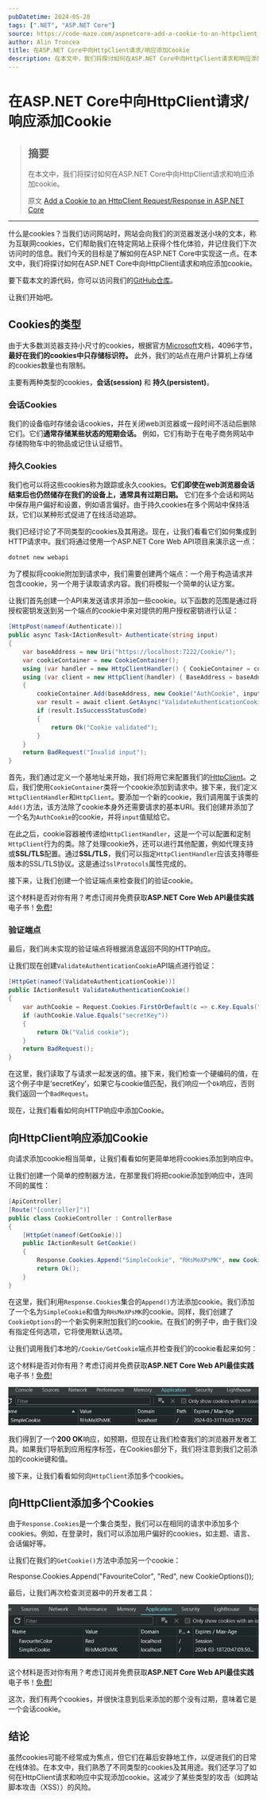 ```yaml
---
pubDatetime: 2024-05-20
tags: [".NET", "ASP.NET Core"]
source: https://code-maze.com/aspnetcore-add-a-cookie-to-an-httpclient-request-response/
author: Alin Troncea
title: 在ASP.NET Core中向HttpClient请求/响应添加Cookie
description: 在本文中，我们将探讨如何在ASP.NET Core中向HttpClient请求和响应添加cookie。
---
```


# 在ASP.NET Core中向HttpClient请求/响应添加Cookie

> ## 摘要
>
> 在本文中，我们将探讨如何在ASP.NET Core中向HttpClient请求和响应添加cookie。
>
> 原文 [Add a Cookie to an HttpClient Request/Response in ASP.NET Core](https://code-maze.com/aspnetcore-add-a-cookie-to-an-httpclient-request-response/)

---

什么是cookies？当我们访问网站时，网站会向我们的浏览器发送小块的文本，称为互联网cookies，它们帮助我们在特定网站上获得个性化体验，并记住我们下次访问时的信息。我们今天的目标是了解如何在ASP.NET Core中实现这一点。在本文中，我们将探讨如何在ASP.NET Core中向HttpClient请求和响应添加cookie。

要下载本文的源代码，你可以访问我们的[GitHub仓库](https://github.com/CodeMazeBlog/CodeMazeGuides/tree/main/aspnetcore-webapi/HttpClientCookies)。

让我们开始吧。

## Cookies的类型

由于大多数浏览器支持小尺寸的cookies，根据官方[Microsoft](<https://learn.microsoft.com/en-us/previous-versions/aspnet/ms178194(v=vs.100)>)文档，4096字节，**最好在我们的cookies中只存储标识符。** 此外，我们的站点在用户计算机上存储的cookies数量也有限制。

主要有两种类型的cookies，**会话(session)** 和 **持久(persistent)**。

### 会话Cookies

我们的设备临时存储会话cookies，并在关闭web浏览器或一段时间不活动后删除它们。它们**通常存储某些状态的短期会话。** 例如，它们有助于在电子商务网站中存储购物车中的物品或记住认证细节。

### 持久Cookies

我们也可以将这些cookies称为跟踪或永久cookies。**它们即使在web浏览器会话结束后也仍然储存在我们的设备上，通常具有过期日期。** 它们在多个会话和网站中保存用户偏好和设置，例如语言偏好。由于持久cookies在多个网站中保持活跃，它们以某种形式促进了在线活动追踪。

我们已经讨论了不同类型的cookies及其用途。现在，让我们看看它们如何集成到HTTP请求中。我们将通过使用一个ASP.NET Core Web API项目来演示这一点：

```bash
dotnet new webapi
```

为了模拟将cookie附加到请求中，我们需要创建两个端点：一个用于构造请求并包含cookie，另一个用于读取请求内容。我们将模拟一个简单的认证方案。

让我们首先创建一个API来发送请求并添加一些cookie。以下函数的范围是通过将授权密钥发送到另一个端点的cookie中来对提供的用户授权密钥进行认证：

```csharp
[HttpPost(nameof(Authenticate))]
public async Task<IActionResult> Authenticate(string input)
{
    var baseAddress = new Uri("https://localhost:7222/Cookie/");
    var cookieContainer = new CookieContainer();
    using (var handler = new HttpClientHandler() { CookieContainer = cookieContainer })
    using (var client = new HttpClient(handler) { BaseAddress = baseAddress })
    {
        cookieContainer.Add(baseAddress, new Cookie("AuthCookie", input));
        var result = await client.GetAsync("ValidateAuthenticationCookie");
        if (result.IsSuccessStatusCode)
        {
            return Ok("Cookie validated");
        }
    }
    return BadRequest("Invalid input");
}
```

首先，我们通过定义一个基地址来开始，我们将用它来配置我们的[HttpClient](https://code-maze.com/httpclient-with-asp-net-core-tutorial/)。之后，我们使用`CookieContainer`类将一个cookie添加到请求中。接下来，我们定义`HttpClientHandler`和`HttpClient`。要添加一个新的cookie，我们调用属于该类的`Add()`方法，该方法除了cookie本身外还需要请求的基本URI。我们创建并添加了一个名为`AuthCookie`的cookie，并将`input`值赋给它。

在此之后，cookie容器被传递给`HttpClientHandler`，这是一个可以配置和定制`HttpClient`行为的类。除了处理cookie外，还可以进行其他配置，例如代理支持或**SSL/TLS**配置。通过**SSL/TLS**，我们可以指定`HttpClientHandler`应该支持哪些版本的SSL/TLS协议。这是通过`SslProtocols`属性完成的。

接下来，让我们创建一个验证端点来检查我们的验证cookie。

这个材料是否对你有用？考虑订阅并免费获取**ASP.NET Core Web API最佳实践**电子书！[免费!](https://code-maze.com/free-ebook-aspnetcore-webapi-best-practices/)

### 验证端点

最后，我们尚未实现的验证端点将根据消息返回不同的HTTP响应。

让我们现在创建`ValidateAuthenticationCookie`API端点进行验证：

```csharp
[HttpGet(nameof(ValidateAuthenticationCookie))]
public IActionResult ValidateAuthenticationCookie()
{
    var authCookie = Request.Cookies.FirstOrDefault(c => c.Key.Equals("AuthCookie"));
    if (authCookie.Value.Equals("secretKey"))
    {
        return Ok("Valid cookie");
    }
    return BadRequest();
}
```

在这里，我们读取了与请求一起发送的值。接下来，我们检查一个硬编码的值，在这个例子中是‘secretKey’，如果它与cookie值匹配，我们响应一个`Ok`响应，否则我们返回一个`BadRequest`。

现在，让我们看看如何向HTTP响应中添加Cookie。

## 向HttpClient响应添加Cookie

向请求添加cookie相当简单，让我们看看如何更简单地将cookies添加到响应中。

让我们创建一个简单的控制器方法，在那里我们将把cookie添加到响应中，连同不同的属性：

```csharp
[ApiController]
[Route("[controller]")]
public class CookieController : ControllerBase
{
    [HttpGet(nameof(GetCookie))]
    public IActionResult GetCookie()
    {
        Response.Cookies.Append("SimpleCookie", "RHsMeXPsMK", new CookieOptions());
        return Ok();
    }
}
```

在这里，我们利用`Response.Cookies`集合的`Append()`方法添加cookie。我们添加了一个名为`SimpleCookie`和值为`RHsMeXPsMK`的cookie。同样，我们创建了`CookieOptions`的一个新实例来附加我们的cookie。在我们的例子中，由于我们没有指定任何选项，它将使用默认选项。

让我们调用我们本地的`/Cookie/GetCookie`端点并检查我们的cookie看起来如何：

这个材料是否对你有用？考虑订阅并免费获取**ASP.NET Core Web API最佳实践**电子书！[免费!](https://code-maze.com/free-ebook-aspnetcore-webapi-best-practices/)

![单个cookie](../../assets/149/SimpleCookie.png)

我们得到了一个**200 OK**响应，如预期，但现在让我们检查我们的浏览器开发者工具。如果我们导航到应用程序标签，在Cookies部分下，我们将注意到我们之前添加的cookie键和值。

接下来，让我们看看如何向`HttpClient`添加多个cookies。

## 向HttpClient添加多个Cookies

由于`Response.Cookies`是一个集合类型，我们可以在相同的请求中添加多个cookies。例如，在登录时，我们可以添加用户偏好的cookies，如主题、语言、会话偏好等。

让我们在我们的`GetCookie()`方法中添加另一个cookie：

Response.Cookies.Append("FavouriteColor", "Red", new CookieOptions());

最后，让我们再次检查浏览器中的开发者工具：

![自定义cookie](../../assets/149/SecondChromeCookie.png)

这个材料是否对你有用？考虑订阅并免费获取**ASP.NET Core Web API最佳实践**电子书！[免费!](https://code-maze.com/free-ebook-aspnetcore-webapi-best-practices/)

这次，我们有两个cookies，并很快注意到后来添加的那个没有过期，意味着它是一个会话cookie。

## 结论

虽然cookies可能不经常成为焦点，但它们在幕后安静地工作，以促进我们的日常在线体验。在本文中，我们熟悉了不同类型的cookies及其用途。我们还学习了如何在HttpClient请求和响应中实现添加cookie。这减少了某些类型的攻击（如跨站脚本攻击（XSS））的风险。
